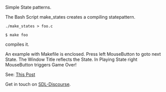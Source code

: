 Simple State patterns.

The Bash Script make_states
creates a compiling statepattern.

`./make_states > foo.c`

`$ make foo`

compiles it.

An example with Makefile is enclosed.
Press left MouseButton to goto next State.
The Window Title reflects the State.
In Playing State right MouseButton triggers Game Over!

See: [This Post](https://discourse.libsdl.org/t/need-help-with-menus-in-my-game/24238/7?u=acry)

Get in touch on [SDL-Discourse](https://discourse.libsdl.org).
